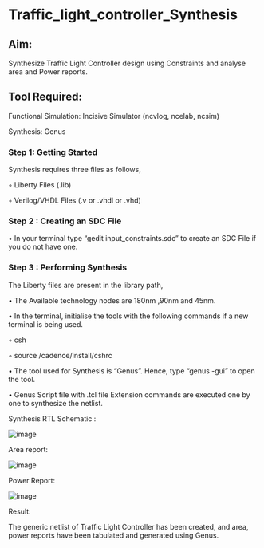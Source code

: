 # Traffic_light_controller_Synthesis

## Aim:

Synthesize Traffic Light Controller design using Constraints and analyse area and Power reports.

## Tool Required:

Functional Simulation: Incisive Simulator (ncvlog, ncelab, ncsim)

Synthesis: Genus

### Step 1: Getting Started

Synthesis requires three files as follows,

◦ Liberty Files (.lib)

◦ Verilog/VHDL Files (.v or .vhdl or .vhd)

### Step 2 : Creating an SDC File

•	In your terminal type “gedit input_constraints.sdc” to create an SDC File if you do not have one.

### Step 3 : Performing Synthesis

The Liberty files are present in the library path,

• The Available technology nodes are 180nm ,90nm and 45nm.

• In the terminal, initialise the tools with the following commands if a new terminal is being used.

◦ csh

◦ source /cadence/install/cshrc

• The tool used for Synthesis is “Genus”. Hence, type “genus -gui” to open the tool.

• Genus Script file with .tcl file Extension commands are executed one by one to synthesize the netlist.

Synthesis RTL Schematic :

![image](https://github.com/user-attachments/assets/4131a576-8809-42e1-a7c8-618979e04b84)

Area report:

![image](https://github.com/user-attachments/assets/8c295370-af53-4c4d-abb7-b0497323bd9e)

Power Report:

![image](https://github.com/user-attachments/assets/87abb754-a2fb-45ba-94c5-5e348539c66f)

Result:

The generic netlist of Traffic Light Controller has been created, and area, power reports have been tabulated and generated using Genus.
